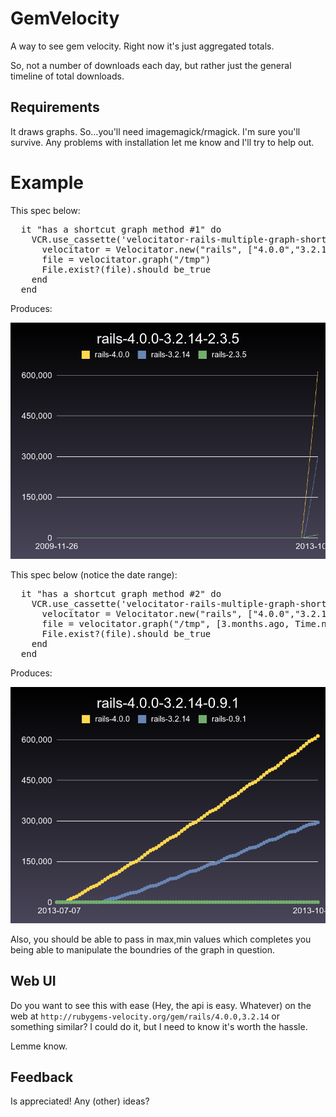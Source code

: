 # GemVelocity

A way to see gem velocity. Right now it's just aggregated totals.

So, not a number of downloads each day, but rather just the general timeline of total downloads.

## Requirements

It draws graphs. So...you'll need imagemagick/rmagick. I'm sure you'll survive. Any problems with installation let me know and I'll try to help out.

# Example

This spec below:

<pre>
  it "has a shortcut graph method #1" do
    VCR.use_cassette('velocitator-rails-multiple-graph-shortcut-3') do
      velocitator = Velocitator.new("rails", ["4.0.0","3.2.14","2.3.5"])
      file = velocitator.graph("/tmp")
      File.exist?(file).should be_true
    end
  end
</pre>

Produces:

![here](examples/rails-4.0.0-3.2.14-2.3.5.png)

This spec below (notice the date range):

<pre>
  it "has a shortcut graph method #2" do
    VCR.use_cassette('velocitator-rails-multiple-graph-shortcut-4') do
      velocitator = Velocitator.new("rails", ["4.0.0","3.2.14","0.9.1"])
      file = velocitator.graph("/tmp", [3.months.ago, Time.now])
      File.exist?(file).should be_true
    end
  end
</pre>

Produces:

![here](examples/rails-4.0.0-3.2.14-0.9.1.png)

Also, you should be able to pass in max,min values which completes you being able to manipulate the boundries of the graph in question.

## Web UI

Do you want to see this with ease (Hey, the api is easy. Whatever) on the web at `http://rubygems-velocity.org/gem/rails/4.0.0,3.2.14` or something similar? I could do it, but I need to know it's worth the hassle.

Lemme know.

## Feedback

Is appreciated! Any (other) ideas?
